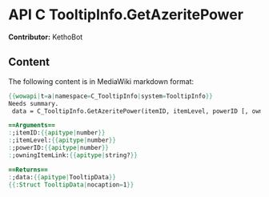 # API C TooltipInfo.GetAzeritePower

**Contributor:** KethoBot

## Content

The following content is in MediaWiki markdown format:

```mediawiki
{{wowapi|t=a|namespace=C_TooltipInfo|system=TooltipInfo}}
Needs summary.
 data = C_TooltipInfo.GetAzeritePower(itemID, itemLevel, powerID [, owningItemLink])

==Arguments==
:;itemID:{{apitype|number}}
:;itemLevel:{{apitype|number}}
:;powerID:{{apitype|number}}
:;owningItemLink:{{apitype|string?}}

==Returns==
:;data:{{apitype|TooltipData}}
{{:Struct TooltipData|nocaption=1}}
```